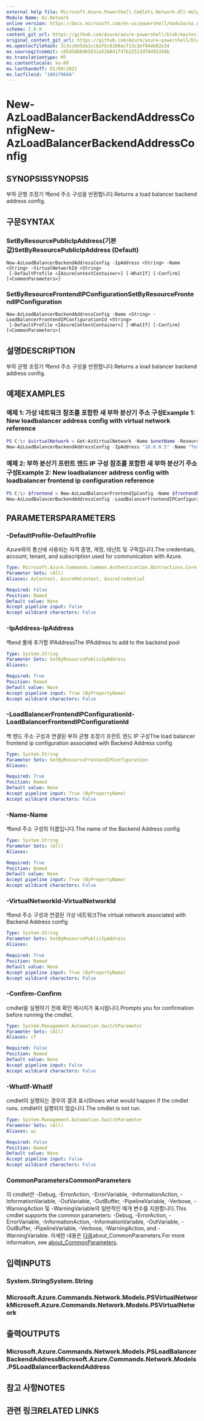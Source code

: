 ```yaml
---
external help file: Microsoft.Azure.PowerShell.Cmdlets.Network.dll-Help.xml
Module Name: Az.Network
online version: https://docs.microsoft.com/en-us/powershell/module/az.network/new-azloadbalancerbackendaddressconfig
schema: 2.0.0
content_git_url: https://github.com/Azure/azure-powershell/blob/master/src/Network/Network/help/New-AzLoadBalancerBackendAddressConfig.md
original_content_git_url: https://github.com/Azure/azure-powershell/blob/master/src/Network/Network/help/New-AzLoadBalancerBackendAddressConfig.md
ms.openlocfilehash: 3c3cc0e5da1cc8afbc6160acf13c3ef94eb02e34
ms.sourcegitcommit: c05d3d669b5631e526841f47b22513d78495350b
ms.translationtype: MT
ms.contentlocale: ko-KR
ms.lasthandoff: 02/09/2021
ms.locfileid: "100179668"
---
```

# <span data-ttu-id="dfc44-101">New-AzLoadBalancerBackendAddressConfig</span><span class="sxs-lookup"><span data-stu-id="dfc44-101">New-AzLoadBalancerBackendAddressConfig</span></span>

## <span data-ttu-id="dfc44-102">SYNOPSIS</span><span class="sxs-lookup"><span data-stu-id="dfc44-102">SYNOPSIS</span></span>
<span data-ttu-id="dfc44-103">부하 균형 조정기 백end 주소 구성을 반환합니다.</span><span class="sxs-lookup"><span data-stu-id="dfc44-103">Returns a load balancer backend address config.</span></span> 

## <span data-ttu-id="dfc44-104">구문</span><span class="sxs-lookup"><span data-stu-id="dfc44-104">SYNTAX</span></span>

### <span data-ttu-id="dfc44-105">SetByResourcePublicIpAddress(기본값)</span><span class="sxs-lookup"><span data-stu-id="dfc44-105">SetByResourcePublicIpAddress (Default)</span></span>
```
New-AzLoadBalancerBackendAddressConfig -IpAddress <String> -Name <String> -VirtualNetworkId <String>
 [-DefaultProfile <IAzureContextContainer>] [-WhatIf] [-Confirm] [<CommonParameters>]
```

### <span data-ttu-id="dfc44-106">SetByResourceFrontendIPConfiguration</span><span class="sxs-lookup"><span data-stu-id="dfc44-106">SetByResourceFrontendIPConfiguration</span></span>
```
New-AzLoadBalancerBackendAddressConfig -Name <String> -LoadBalancerFrontendIPConfigurationId <String>
 [-DefaultProfile <IAzureContextContainer>] [-WhatIf] [-Confirm] [<CommonParameters>]
```

## <span data-ttu-id="dfc44-107">설명</span><span class="sxs-lookup"><span data-stu-id="dfc44-107">DESCRIPTION</span></span>
<span data-ttu-id="dfc44-108">부하 균형 조정기 백end 주소 구성을 반환합니다.</span><span class="sxs-lookup"><span data-stu-id="dfc44-108">Returns a load balancer backend address config.</span></span> 

## <span data-ttu-id="dfc44-109">예제</span><span class="sxs-lookup"><span data-stu-id="dfc44-109">EXAMPLES</span></span>

### <span data-ttu-id="dfc44-110">예제 1: 가상 네트워크 참조를 포함한 새 부하 분산기 주소 구성</span><span class="sxs-lookup"><span data-stu-id="dfc44-110">Example 1: New loadbalancer address config with virtual network reference</span></span>
```powershell
PS C:\> $virtualNetwork = Get-AzVirtualNetwork -Name $vnetName -ResourceGroupName $resourceGroup
New-AzLoadBalancerBackendAddressConfig -IpAddress "10.0.0.5" -Name "TestVNetRef" -VirtualNetworkId $virtualNetwork.Id
```

### <span data-ttu-id="dfc44-111">예제 2: 부하 분산기 프런트 엔드 IP 구성 참조를 포함한 새 부하 분산기 주소 구성</span><span class="sxs-lookup"><span data-stu-id="dfc44-111">Example 2: New loadbalancer address config with loadbalancer frontend ip configuration reference</span></span>
```powershell
PS C:\> $frontend = New-AzLoadBalancerFrontendIpConfig -Name $frontendName -PublicIpAddress $publicip
New-AzLoadBalancerBackendAddressConfig -LoadBalancerFrontendIPConfigurationId $frontend.Id -Name "TestLBFERef"
```

## <span data-ttu-id="dfc44-112">PARAMETERS</span><span class="sxs-lookup"><span data-stu-id="dfc44-112">PARAMETERS</span></span>

### <span data-ttu-id="dfc44-113">-DefaultProfile</span><span class="sxs-lookup"><span data-stu-id="dfc44-113">-DefaultProfile</span></span>
<span data-ttu-id="dfc44-114">Azure와의 통신에 사용되는 자격 증명, 계정, 테넌트 및 구독입니다.</span><span class="sxs-lookup"><span data-stu-id="dfc44-114">The credentials, account, tenant, and subscription used for communication with Azure.</span></span>

```yaml
Type: Microsoft.Azure.Commands.Common.Authentication.Abstractions.Core.IAzureContextContainer
Parameter Sets: (All)
Aliases: AzContext, AzureRmContext, AzureCredential

Required: False
Position: Named
Default value: None
Accept pipeline input: False
Accept wildcard characters: False
```

### <span data-ttu-id="dfc44-115">-IpAddress</span><span class="sxs-lookup"><span data-stu-id="dfc44-115">-IpAddress</span></span>
<span data-ttu-id="dfc44-116">백end 풀에 추가할 IPAddress</span><span class="sxs-lookup"><span data-stu-id="dfc44-116">The IPAddress to add to the backend pool</span></span>

```yaml
Type: System.String
Parameter Sets: SetByResourcePublicIpAddress
Aliases:

Required: True
Position: Named
Default value: None
Accept pipeline input: True (ByPropertyName)
Accept wildcard characters: False
```

### <span data-ttu-id="dfc44-117">-LoadBalancerFrontendIPConfigurationId</span><span class="sxs-lookup"><span data-stu-id="dfc44-117">-LoadBalancerFrontendIPConfigurationId</span></span>
<span data-ttu-id="dfc44-118">백 엔드 주소 구성과 연결된 부하 균형 조정기 프런트 엔드 IP 구성</span><span class="sxs-lookup"><span data-stu-id="dfc44-118">The load balancer frontend ip configuration associated with Backend Address config</span></span>

```yaml
Type: System.String
Parameter Sets: SetByResourceFrontendIPConfiguration
Aliases:

Required: True
Position: Named
Default value: None
Accept pipeline input: True (ByPropertyName)
Accept wildcard characters: False
```

### <span data-ttu-id="dfc44-119">-Name</span><span class="sxs-lookup"><span data-stu-id="dfc44-119">-Name</span></span>
<span data-ttu-id="dfc44-120">백end 주소 구성의 이름입니다.</span><span class="sxs-lookup"><span data-stu-id="dfc44-120">The name of the Backend Address config</span></span>

```yaml
Type: System.String
Parameter Sets: (All)
Aliases:

Required: True
Position: Named
Default value: None
Accept pipeline input: True (ByPropertyName)
Accept wildcard characters: False
```

### <span data-ttu-id="dfc44-121">-VirtualNetworkId</span><span class="sxs-lookup"><span data-stu-id="dfc44-121">-VirtualNetworkId</span></span>
<span data-ttu-id="dfc44-122">백end 주소 구성과 연결된 가상 네트워크</span><span class="sxs-lookup"><span data-stu-id="dfc44-122">The virtual network associated with Backend Address config</span></span>

```yaml
Type: System.String
Parameter Sets: SetByResourcePublicIpAddress
Aliases:

Required: True
Position: Named
Default value: None
Accept pipeline input: True (ByPropertyName)
Accept wildcard characters: False
```

### <span data-ttu-id="dfc44-123">-Confirm</span><span class="sxs-lookup"><span data-stu-id="dfc44-123">-Confirm</span></span>
<span data-ttu-id="dfc44-124">cmdlet을 실행하기 전에 확인 메시지가 표시됩니다.</span><span class="sxs-lookup"><span data-stu-id="dfc44-124">Prompts you for confirmation before running the cmdlet.</span></span>

```yaml
Type: System.Management.Automation.SwitchParameter
Parameter Sets: (All)
Aliases: cf

Required: False
Position: Named
Default value: None
Accept pipeline input: False
Accept wildcard characters: False
```

### <span data-ttu-id="dfc44-125">-WhatIf</span><span class="sxs-lookup"><span data-stu-id="dfc44-125">-WhatIf</span></span>
<span data-ttu-id="dfc44-126">cmdlet이 실행되는 경우의 결과 표시</span><span class="sxs-lookup"><span data-stu-id="dfc44-126">Shows what would happen if the cmdlet runs.</span></span> <span data-ttu-id="dfc44-127">cmdlet이 실행되지 않습니다.</span><span class="sxs-lookup"><span data-stu-id="dfc44-127">The cmdlet is not run.</span></span>

```yaml
Type: System.Management.Automation.SwitchParameter
Parameter Sets: (All)
Aliases: wi

Required: False
Position: Named
Default value: None
Accept pipeline input: False
Accept wildcard characters: False
```

### <span data-ttu-id="dfc44-128">CommonParameters</span><span class="sxs-lookup"><span data-stu-id="dfc44-128">CommonParameters</span></span>
<span data-ttu-id="dfc44-129">이 cmdlet은 -Debug, -ErrorAction, -ErrorVariable, -InformationAction, -InformationVariable, -OutVariable, -OutBuffer, -PipelineVariable, -Verbose, -WarningAction 및 -WarningVariable의 일반적인 매개 변수를 지원합니다.</span><span class="sxs-lookup"><span data-stu-id="dfc44-129">This cmdlet supports the common parameters: -Debug, -ErrorAction, -ErrorVariable, -InformationAction, -InformationVariable, -OutVariable, -OutBuffer, -PipelineVariable, -Verbose, -WarningAction, and -WarningVariable.</span></span> <span data-ttu-id="dfc44-130">자세한 내용은 [다음](http://go.microsoft.com/fwlink/?LinkID=113216)about_CommonParameters.</span><span class="sxs-lookup"><span data-stu-id="dfc44-130">For more information, see [about_CommonParameters](http://go.microsoft.com/fwlink/?LinkID=113216).</span></span>

## <span data-ttu-id="dfc44-131">입력</span><span class="sxs-lookup"><span data-stu-id="dfc44-131">INPUTS</span></span>

### <span data-ttu-id="dfc44-132">System.String</span><span class="sxs-lookup"><span data-stu-id="dfc44-132">System.String</span></span>

### <span data-ttu-id="dfc44-133">Microsoft.Azure.Commands.Network.Models.PSVirtualNetwork</span><span class="sxs-lookup"><span data-stu-id="dfc44-133">Microsoft.Azure.Commands.Network.Models.PSVirtualNetwork</span></span>

## <span data-ttu-id="dfc44-134">출력</span><span class="sxs-lookup"><span data-stu-id="dfc44-134">OUTPUTS</span></span>

### <span data-ttu-id="dfc44-135">Microsoft.Azure.Commands.Network.Models.PSLoadBalancerBackendAddress</span><span class="sxs-lookup"><span data-stu-id="dfc44-135">Microsoft.Azure.Commands.Network.Models.PSLoadBalancerBackendAddress</span></span>

## <span data-ttu-id="dfc44-136">참고 사항</span><span class="sxs-lookup"><span data-stu-id="dfc44-136">NOTES</span></span>

## <span data-ttu-id="dfc44-137">관련 링크</span><span class="sxs-lookup"><span data-stu-id="dfc44-137">RELATED LINKS</span></span>

